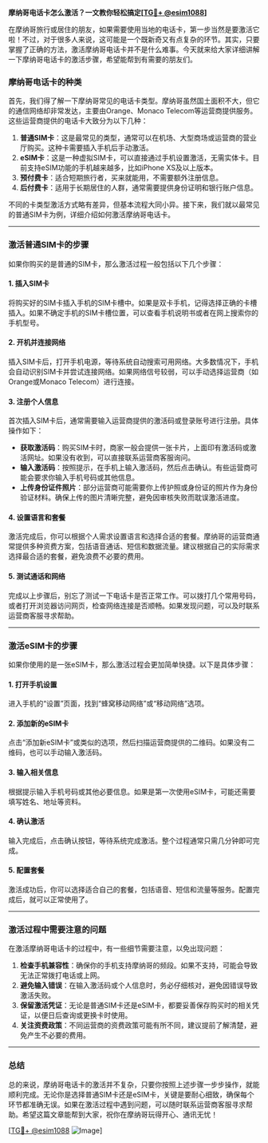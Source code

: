 **摩纳哥电话卡怎么激活？一文教你轻松搞定[[TG💪+ @esim1088](https://t.me/s/esim1088)]**

在摩纳哥旅行或居住的朋友，如果需要使用当地的电话卡，第一步当然是要激活它啦！不过，对于很多人来说，这可能是一个既新奇又有点复杂的环节。其实，只要掌握了正确的方法，激活摩纳哥电话卡并不是什么难事。今天就来给大家详细讲解一下摩纳哥电话卡的激活步骤，希望能帮到有需要的朋友们。

### **摩纳哥电话卡的种类**
首先，我们得了解一下摩纳哥常见的电话卡类型。摩纳哥虽然国土面积不大，但它的通信网络却非常发达，主要由Orange、Monaco Telecom等运营商提供服务。这些运营商提供的电话卡大致分为以下几种：

1. **普通SIM卡**：这是最常见的类型，通常可以在机场、大型商场或运营商的营业厅购买。这种卡需要插入手机后手动激活。
2. **eSIM卡**：这是一种虚拟SIM卡，可以直接通过手机设置激活，无需实体卡。目前支持eSIM功能的手机越来越多，比如iPhone XS及以上版本。
3. **预付费卡**：适合短期旅行者，买来就能用，不需要额外注册信息。
4. **后付费卡**：适用于长期居住的人群，通常需要提供身份证明和银行账户信息。

不同的卡类型激活方式略有差异，但基本流程大同小异。接下来，我们就以最常见的普通SIM卡为例，详细介绍如何激活摩纳哥电话卡。

---

### **激活普通SIM卡的步骤**
如果你购买的是普通的SIM卡，那么激活过程一般包括以下几个步骤：

#### **1. 插入SIM卡**
将购买好的SIM卡插入手机的SIM卡槽中。如果是双卡手机，记得选择正确的卡槽插入。如果不确定手机的SIM卡槽位置，可以查看手机说明书或者在网上搜索你的手机型号。

#### **2. 开机并连接网络**
插入SIM卡后，打开手机电源，等待系统自动搜索可用网络。大多数情况下，手机会自动识别SIM卡并尝试连接网络。如果网络信号较弱，可以手动选择运营商（如Orange或Monaco Telecom）进行连接。

#### **3. 注册个人信息**
首次插入SIM卡后，通常需要输入运营商提供的激活码或登录账号进行注册。具体操作如下：
- **获取激活码**：购买SIM卡时，商家一般会提供一张卡片，上面印有激活码或激活网址。如果没有收到，可以直接联系运营商客服询问。
- **输入激活码**：按照提示，在手机上输入激活码，然后点击确认。有些运营商可能会要求你输入手机号码或其他信息。
- **上传身份证件照片**：部分运营商可能需要你上传护照或身份证的照片作为身份验证材料。确保上传的图片清晰完整，避免因审核失败而耽误激活进度。

#### **4. 设置语言和套餐**
激活完成后，你可以根据个人需求设置语言和选择合适的套餐。摩纳哥的运营商通常提供多种资费方案，包括语音通话、短信和数据流量。建议根据自己的实际需求选择最合适的套餐，避免浪费不必要的费用。

#### **5. 测试通话和网络**
完成以上步骤后，别忘了测试一下电话卡是否正常工作。可以拨打几个常用号码，或者打开浏览器访问网页，检查网络连接是否顺畅。如果发现问题，可以及时联系运营商客服寻求帮助。

---

### **激活eSIM卡的步骤**
如果你使用的是一张eSIM卡，那么激活过程会更加简单快捷。以下是具体步骤：

#### **1. 打开手机设置**
进入手机的“设置”页面，找到“蜂窝移动网络”或“移动网络”选项。

#### **2. 添加新的eSIM卡**
点击“添加新eSIM卡”或类似的选项，然后扫描运营商提供的二维码。如果没有二维码，也可以手动输入激活码。

#### **3. 输入相关信息**
根据提示输入手机号码或其他必要信息。如果是第一次使用eSIM卡，可能还需要填写姓名、地址等资料。

#### **4. 确认激活**
输入完成后，点击确认按钮，等待系统完成激活。整个过程通常只需几分钟即可完成。

#### **5. 配置套餐**
激活成功后，你可以选择适合自己的套餐，包括语音、短信和流量等服务。配置完成后，就可以正常使用了。

---

### **激活过程中需要注意的问题**
在激活摩纳哥电话卡的过程中，有一些细节需要注意，以免出现问题：

1. **检查手机兼容性**：确保你的手机支持摩纳哥的频段。如果不支持，可能会导致无法正常拨打电话或上网。
2. **避免输入错误**：在输入激活码或个人信息时，务必仔细核对，避免因错误导致激活失败。
3. **保留激活凭证**：无论是普通SIM卡还是eSIM卡，都要妥善保存购买时的相关凭证，以便日后查询或更换卡时使用。
4. **关注资费政策**：不同运营商的资费政策可能有所不同，建议提前了解清楚，避免产生不必要的费用。

---

### **总结**
总的来说，摩纳哥电话卡的激活并不复杂，只要你按照上述步骤一步步操作，就能顺利完成。无论你是选择普通SIM卡还是eSIM卡，关键是要耐心细致，确保每个环节都准确无误。如果在激活过程中遇到问题，可以随时联系运营商客服寻求帮助。希望这篇文章能帮到大家，祝你在摩纳哥玩得开心、通讯无忧！

[[TG💪+ @esim1088](https://t.me/s/esim1088) ![Image](https://i.postimg.cc/4NQfJmqS/Snipaste-2025-05-13-00-14-12.png)]
